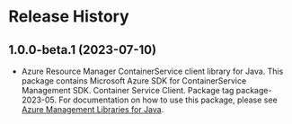 # Release History

## 1.0.0-beta.1 (2023-07-10)

- Azure Resource Manager ContainerService client library for Java. This package contains Microsoft Azure SDK for ContainerService Management SDK. Container Service Client. Package tag package-2023-05. For documentation on how to use this package, please see [Azure Management Libraries for Java](https://aka.ms/azsdk/java/mgmt).
